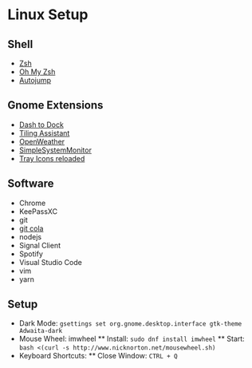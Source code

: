# Linux Setup

## Shell

* [Zsh](https://www.zsh.org/)
* [Oh My Zsh](https://ohmyz.sh/)
* [Autojump](https://github.com/wting/autojump)

## Gnome Extensions

* [Dash to Dock](https://extensions.gnome.org/extension/307/dash-to-dock/)
* [Tiling Assistant](https://extensions.gnome.org/extension/3733/tiling-assistant/)
* [OpenWeather](https://extensions.gnome.org/extension/750/openweather/)
* [SimpleSystemMonitor](https://extensions.gnome.org/extension/4506/simple-system-monitor/)
* [Tray Icons reloaded](https://extensions.gnome.org/extension/2890/tray-icons-reloaded/)

## Software

* Chrome
* KeePassXC
* git
* [git cola](https://git-cola.github.io/)
* nodejs
* Signal Client
* Spotify
* Visual Studio Code
* vim
* yarn

## Setup

* Dark Mode: `gsettings set org.gnome.desktop.interface gtk-theme Adwaita-dark`
* Mouse Wheel: imwheel
** Install: `sudo dnf install imwheel`
** Start: `bash <(curl -s http://www.nicknorton.net/mousewheel.sh)`
* Keyboard Shortcuts:
** Close Window: `CTRL + Q` 
